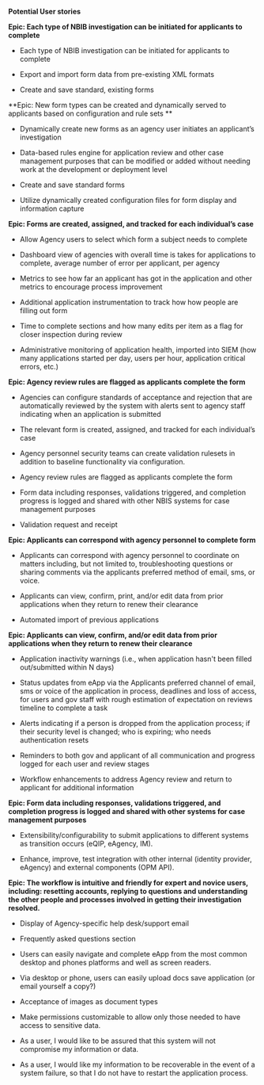 **Potential User stories**

**Epic: Each type of NBIB investigation can be initiated for applicants
to complete**

  - Each type of NBIB investigation can be initiated for applicants to
    complete

  - Export and import form data from pre-existing XML formats

  - Create and save standard, existing forms

**Epic: New form types can be created and dynamically served to
applicants based on configuration and rule sets **

  - Dynamically create new forms as an agency user initiates an
    applicant’s investigation

  - Data-based rules engine for application review and other case
    management purposes that can be modified or added without needing
    work at the development or deployment level

  - Create and save standard forms

  - Utilize dynamically created configuration files for form display and
    information capture

**Epic: Forms are created, assigned, and tracked for each individual’s
case**

  - Allow Agency users to select which form a subject needs to complete

  - Dashboard view of agencies with overall time is takes for
    applications to complete, average number of error per applicant, per
    agency

  - Metrics to see how far an applicant has got in the application and
    other metrics to encourage process improvement

  - Additional application instrumentation to track how how people are
    filling out form

  - Time to complete sections and how many edits per item as a flag for
    closer inspection during review

  - Administrative monitoring of application health, imported into SIEM
    (how many applications started per day, users per hour, application
    critical errors, etc.)

**Epic: Agency review rules are flagged as applicants complete the
form**

  - Agencies can configure standards of acceptance and rejection that
    are automatically reviewed by the system with alerts sent to agency
    staff indicating when an application is submitted

  - The relevant form is created, assigned, and tracked for each
    individual’s case

  - Agency personnel security teams can create validation rulesets in
    addition to baseline functionality via configuration.

  - Agency review rules are flagged as applicants complete the form

  - Form data including responses, validations triggered, and completion
    progress is logged and shared with other NBIS systems for case
    management purposes

  - Validation request and receipt

**Epic: Applicants can correspond with agency personnel to complete
form**

  - Applicants can correspond with agency personnel to coordinate on
    matters including, but not limited to, troubleshooting questions or
    sharing comments via the applicants preferred method of email, sms,
    or voice.

  - Applicants can view, confirm, print, and/or edit data from prior
    applications when they return to renew their clearance

  - Automated import of previous applications

**Epic: Applicants can view, confirm, and/or edit data from prior
applications when they return to renew their clearance**

  - Application inactivity warnings (i.e., when application hasn't been
    filled out/submitted within N days)

  - Status updates from eApp via the Applicants preferred channel of
    email, sms or voice of the application in process, deadlines and
    loss of access, for users and gov staff with rough estimation of
    expectation on reviews timeline to complete a task

  - Alerts indicating if a person is dropped from the application
    process; if their security level is changed; who is expiring; who
    needs authentication resets

  - Reminders to both gov and applicant of all communication and
    progress logged for each user and review stages

  - Workflow enhancements to address Agency review and return to
    applicant for additional information

**Epic: Form data including responses, validations triggered, and
completion progress is logged and shared with other systems for case
management purposes**

  - Extensibility/configurability to submit applications to different
    systems as transition occurs (eQIP, eAgency, IM).

  - Enhance, improve, test integration with other internal (identity
    provider, eAgency) and external components (OPM API).

**Epic: The workflow is intuitive and friendly for expert and novice
users, including: resetting accounts, replying to questions and
understanding the other people and processes involved in getting their
investigation resolved.**

  - Display of Agency-specific help desk/support email

  - Frequently asked questions section

  - Users can easily navigate and complete eApp from the most common
    desktop and phones platforms and well as screen readers.

  - Via desktop or phone, users can easily upload docs save application
    (or email yourself a copy?)

  - Acceptance of images as document types

  - Make permissions customizable to allow only those needed to have
    access to sensitive data.

  - As a user, I would like to be assured that this system will not
    compromise my information or data.

  - As a user, I would like my information to be recoverable in the
    event of a system failure, so that I do not have to restart the
    application process.
